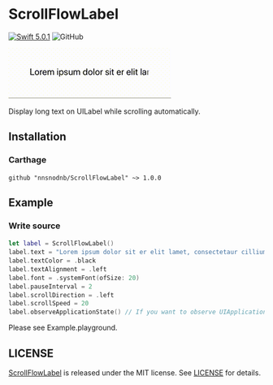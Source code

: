 # ScrollFlowLabel

[![Swift 5.0.1](https://img.shields.io/badge/language-Swift%205.0.1-orange.svg)](https://developer.apple.com/swift)
![GitHub](https://img.shields.io/github/license/nnsnodnb/ScrollFlowLabel.svg)

![Demo](Resources/ScrollFlowLabelDemo.gif)

Display long text on UILabel while scrolling automatically.

## Installation

### Carthage

```
github "nnsnodnb/ScrollFlowLabel" ~> 1.0.0
```

## Example

### Write source

```swift
let label = ScrollFlowLabel()
label.text = "Lorem ipsum dolor sit er elit lamet, consectetaur cillium adipisicing pecu, sed do eiusmod tempor..."
label.textColor = .black
label.textAlignment = .left
label.font = .systemFont(ofSize: 20)
label.pauseInterval = 2
label.scrollDirection = .left
label.scrollSpeed = 20
label.observeApplicationState() // If you want to observe UIApplicationState.
```

Please see Example.playground.

## LICENSE

[ScrollFlowLabel](https://github.com/nnsnodnb/ScrollFlowLabel) is released under the MIT license. See [LICENSE](LICENSE) for details.
